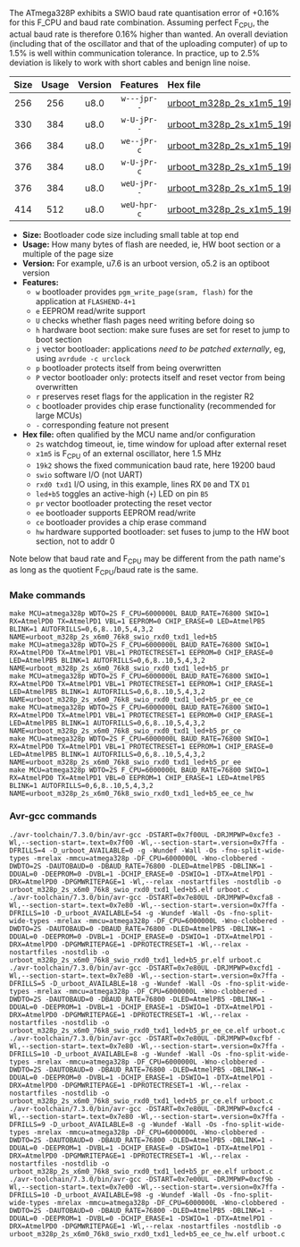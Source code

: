 The ATmega328P exhibits a SWIO baud rate quantisation error of +0.16% for this F_CPU and baud rate combination. Assuming perfect F<sub>CPU</sub>, the actual baud rate is therefore 0.16% higher than wanted. An overall deviation (including that of the oscillator and that of the uploading computer) of up to 1.5% is well within communication tolerance. In practice, up to 2.5% deviation is likely to work with short cables and benign line noise.

|Size|Usage|Version|Features|Hex file|
|:-:|:-:|:-:|:-:|:--|
|256|256|u8.0|`w---jpr--`|[urboot_m328p_2s_x1m5_19k2_swio_rxd0_txd1_led+b5.hex](https://raw.githubusercontent.com/stefanrueger/urboot.hex/main/boards/promini/atmega328p/watchdog_2_s/external_oscillator_x/%2B1m500000_hz/%2B%2B19k2_baud/uart0_rxd0_txd1/led%2Bb5/urboot_m328p_2s_x1m5_19k2_swio_rxd0_txd1_led%2Bb5.hex)|
|330|384|u8.0|`w-U-jPr--`|[urboot_m328p_2s_x1m5_19k2_swio_rxd0_txd1_led+b5_pr.hex](https://raw.githubusercontent.com/stefanrueger/urboot.hex/main/boards/promini/atmega328p/watchdog_2_s/external_oscillator_x/%2B1m500000_hz/%2B%2B19k2_baud/uart0_rxd0_txd1/led%2Bb5/urboot_m328p_2s_x1m5_19k2_swio_rxd0_txd1_led%2Bb5_pr.hex)|
|366|384|u8.0|`we--jPr-c`|[urboot_m328p_2s_x1m5_19k2_swio_rxd0_txd1_led+b5_pr_ee_ce.hex](https://raw.githubusercontent.com/stefanrueger/urboot.hex/main/boards/promini/atmega328p/watchdog_2_s/external_oscillator_x/%2B1m500000_hz/%2B%2B19k2_baud/uart0_rxd0_txd1/led%2Bb5/urboot_m328p_2s_x1m5_19k2_swio_rxd0_txd1_led%2Bb5_pr_ee_ce.hex)|
|376|384|u8.0|`w-U-jPr-c`|[urboot_m328p_2s_x1m5_19k2_swio_rxd0_txd1_led+b5_pr_ce.hex](https://raw.githubusercontent.com/stefanrueger/urboot.hex/main/boards/promini/atmega328p/watchdog_2_s/external_oscillator_x/%2B1m500000_hz/%2B%2B19k2_baud/uart0_rxd0_txd1/led%2Bb5/urboot_m328p_2s_x1m5_19k2_swio_rxd0_txd1_led%2Bb5_pr_ce.hex)|
|376|384|u8.0|`weU-jPr--`|[urboot_m328p_2s_x1m5_19k2_swio_rxd0_txd1_led+b5_pr_ee.hex](https://raw.githubusercontent.com/stefanrueger/urboot.hex/main/boards/promini/atmega328p/watchdog_2_s/external_oscillator_x/%2B1m500000_hz/%2B%2B19k2_baud/uart0_rxd0_txd1/led%2Bb5/urboot_m328p_2s_x1m5_19k2_swio_rxd0_txd1_led%2Bb5_pr_ee.hex)|
|414|512|u8.0|`weU-hpr-c`|[urboot_m328p_2s_x1m5_19k2_swio_rxd0_txd1_led+b5_ee_ce_hw.hex](https://raw.githubusercontent.com/stefanrueger/urboot.hex/main/boards/promini/atmega328p/watchdog_2_s/external_oscillator_x/%2B1m500000_hz/%2B%2B19k2_baud/uart0_rxd0_txd1/led%2Bb5/urboot_m328p_2s_x1m5_19k2_swio_rxd0_txd1_led%2Bb5_ee_ce_hw.hex)|

- **Size:** Bootloader code size including small table at top end
- **Usage:** How many bytes of flash are needed, ie, HW boot section or a multiple of the page size
- **Version:** For example, u7.6 is an urboot version, o5.2 is an optiboot version
- **Features:**
  + `w` bootloader provides `pgm_write_page(sram, flash)` for the application at `FLASHEND-4+1`
  + `e` EEPROM read/write support
  + `U` checks whether flash pages need writing before doing so
  + `h` hardware boot section: make sure fuses are set for reset to jump to boot section
  + `j` vector bootloader: applications *need to be patched externally*, eg, using `avrdude -c urclock`
  + `p` bootloader protects itself from being overwritten
  + `P` vector bootloader only: protects itself and reset vector from being overwritten
  + `r` preserves reset flags for the application in the register R2
  + `c` bootloader provides chip erase functionality (recommended for large MCUs)
  + `-` corresponding feature not present
- **Hex file:** often qualified by the MCU name and/or configuration
  + `2s` watchdog timeout, ie, time window for upload after external reset
  + `x1m5` is F<sub>CPU</sub> of an external oscillator, here 1.5 MHz
  + `19k2` shows the fixed communication baud rate, here 19200 baud
  + `swio` software I/O (not UART)
  + `rxd0 txd1` I/O using, in this example, lines RX `D0` and TX `D1`
  + `led+b5` toggles an active-high (`+`) LED on pin `B5`
  + `pr` vector bootloader protecting the reset vector
  + `ee` bootloader supports EEPROM read/write
  + `ce` bootloader provides a chip erase command
  + `hw` hardware supported bootloader: set fuses to jump to the HW boot section, not to addr 0


Note below that baud rate and F<sub>CPU</sub> may be different from the path name's as long as the quotient F<sub>CPU</sub>/baud rate is the same.

### Make commands
```
make MCU=atmega328p WDTO=2S F_CPU=6000000L BAUD_RATE=76800 SWIO=1 RX=AtmelPD0 TX=AtmelPD1 VBL=1 EEPROM=0 CHIP_ERASE=0 LED=AtmelPB5 BLINK=1 AUTOFRILLS=0,6,8..10,5,4,3,2 NAME=urboot_m328p_2s_x6m0_76k8_swio_rxd0_txd1_led+b5
make MCU=atmega328p WDTO=2S F_CPU=6000000L BAUD_RATE=76800 SWIO=1 RX=AtmelPD0 TX=AtmelPD1 VBL=1 PROTECTRESET=1 EEPROM=0 CHIP_ERASE=0 LED=AtmelPB5 BLINK=1 AUTOFRILLS=0,6,8..10,5,4,3,2 NAME=urboot_m328p_2s_x6m0_76k8_swio_rxd0_txd1_led+b5_pr
make MCU=atmega328p WDTO=2S F_CPU=6000000L BAUD_RATE=76800 SWIO=1 RX=AtmelPD0 TX=AtmelPD1 VBL=1 PROTECTRESET=1 EEPROM=1 CHIP_ERASE=1 LED=AtmelPB5 BLINK=1 AUTOFRILLS=0,6,8..10,5,4,3,2 NAME=urboot_m328p_2s_x6m0_76k8_swio_rxd0_txd1_led+b5_pr_ee_ce
make MCU=atmega328p WDTO=2S F_CPU=6000000L BAUD_RATE=76800 SWIO=1 RX=AtmelPD0 TX=AtmelPD1 VBL=1 PROTECTRESET=1 EEPROM=0 CHIP_ERASE=1 LED=AtmelPB5 BLINK=1 AUTOFRILLS=0,6,8..10,5,4,3,2 NAME=urboot_m328p_2s_x6m0_76k8_swio_rxd0_txd1_led+b5_pr_ce
make MCU=atmega328p WDTO=2S F_CPU=6000000L BAUD_RATE=76800 SWIO=1 RX=AtmelPD0 TX=AtmelPD1 VBL=1 PROTECTRESET=1 EEPROM=1 CHIP_ERASE=0 LED=AtmelPB5 BLINK=1 AUTOFRILLS=0,6,8..10,5,4,3,2 NAME=urboot_m328p_2s_x6m0_76k8_swio_rxd0_txd1_led+b5_pr_ee
make MCU=atmega328p WDTO=2S F_CPU=6000000L BAUD_RATE=76800 SWIO=1 RX=AtmelPD0 TX=AtmelPD1 VBL=0 EEPROM=1 CHIP_ERASE=1 LED=AtmelPB5 BLINK=1 AUTOFRILLS=0,6,8..10,5,4,3,2 NAME=urboot_m328p_2s_x6m0_76k8_swio_rxd0_txd1_led+b5_ee_ce_hw
```

### Avr-gcc commands
```
./avr-toolchain/7.3.0/bin/avr-gcc -DSTART=0x7f00UL -DRJMPWP=0xcfe3 -Wl,--section-start=.text=0x7f00 -Wl,--section-start=.version=0x7ffa -DFRILLS=4 -D_urboot_AVAILABLE=0 -g -Wundef -Wall -Os -fno-split-wide-types -mrelax -mmcu=atmega328p -DF_CPU=6000000L -Wno-clobbered -DWDTO=2S -DAUTOBAUD=0 -DBAUD_RATE=76800 -DLED=AtmelPB5 -DBLINK=1 -DDUAL=0 -DEEPROM=0 -DVBL=1 -DCHIP_ERASE=0 -DSWIO=1 -DTX=AtmelPD1 -DRX=AtmelPD0 -DPGMWRITEPAGE=1 -Wl,--relax -nostartfiles -nostdlib -o urboot_m328p_2s_x6m0_76k8_swio_rxd0_txd1_led+b5.elf urboot.c
./avr-toolchain/7.3.0/bin/avr-gcc -DSTART=0x7e80UL -DRJMPWP=0xcfa8 -Wl,--section-start=.text=0x7e80 -Wl,--section-start=.version=0x7ffa -DFRILLS=10 -D_urboot_AVAILABLE=54 -g -Wundef -Wall -Os -fno-split-wide-types -mrelax -mmcu=atmega328p -DF_CPU=6000000L -Wno-clobbered -DWDTO=2S -DAUTOBAUD=0 -DBAUD_RATE=76800 -DLED=AtmelPB5 -DBLINK=1 -DDUAL=0 -DEEPROM=0 -DVBL=1 -DCHIP_ERASE=0 -DSWIO=1 -DTX=AtmelPD1 -DRX=AtmelPD0 -DPGMWRITEPAGE=1 -DPROTECTRESET=1 -Wl,--relax -nostartfiles -nostdlib -o urboot_m328p_2s_x6m0_76k8_swio_rxd0_txd1_led+b5_pr.elf urboot.c
./avr-toolchain/7.3.0/bin/avr-gcc -DSTART=0x7e80UL -DRJMPWP=0xcfd1 -Wl,--section-start=.text=0x7e80 -Wl,--section-start=.version=0x7ffa -DFRILLS=5 -D_urboot_AVAILABLE=18 -g -Wundef -Wall -Os -fno-split-wide-types -mrelax -mmcu=atmega328p -DF_CPU=6000000L -Wno-clobbered -DWDTO=2S -DAUTOBAUD=0 -DBAUD_RATE=76800 -DLED=AtmelPB5 -DBLINK=1 -DDUAL=0 -DEEPROM=1 -DVBL=1 -DCHIP_ERASE=1 -DSWIO=1 -DTX=AtmelPD1 -DRX=AtmelPD0 -DPGMWRITEPAGE=1 -DPROTECTRESET=1 -Wl,--relax -nostartfiles -nostdlib -o urboot_m328p_2s_x6m0_76k8_swio_rxd0_txd1_led+b5_pr_ee_ce.elf urboot.c
./avr-toolchain/7.3.0/bin/avr-gcc -DSTART=0x7e80UL -DRJMPWP=0xcfbf -Wl,--section-start=.text=0x7e80 -Wl,--section-start=.version=0x7ffa -DFRILLS=10 -D_urboot_AVAILABLE=8 -g -Wundef -Wall -Os -fno-split-wide-types -mrelax -mmcu=atmega328p -DF_CPU=6000000L -Wno-clobbered -DWDTO=2S -DAUTOBAUD=0 -DBAUD_RATE=76800 -DLED=AtmelPB5 -DBLINK=1 -DDUAL=0 -DEEPROM=0 -DVBL=1 -DCHIP_ERASE=1 -DSWIO=1 -DTX=AtmelPD1 -DRX=AtmelPD0 -DPGMWRITEPAGE=1 -DPROTECTRESET=1 -Wl,--relax -nostartfiles -nostdlib -o urboot_m328p_2s_x6m0_76k8_swio_rxd0_txd1_led+b5_pr_ce.elf urboot.c
./avr-toolchain/7.3.0/bin/avr-gcc -DSTART=0x7e80UL -DRJMPWP=0xcfc4 -Wl,--section-start=.text=0x7e80 -Wl,--section-start=.version=0x7ffa -DFRILLS=9 -D_urboot_AVAILABLE=8 -g -Wundef -Wall -Os -fno-split-wide-types -mrelax -mmcu=atmega328p -DF_CPU=6000000L -Wno-clobbered -DWDTO=2S -DAUTOBAUD=0 -DBAUD_RATE=76800 -DLED=AtmelPB5 -DBLINK=1 -DDUAL=0 -DEEPROM=1 -DVBL=1 -DCHIP_ERASE=0 -DSWIO=1 -DTX=AtmelPD1 -DRX=AtmelPD0 -DPGMWRITEPAGE=1 -DPROTECTRESET=1 -Wl,--relax -nostartfiles -nostdlib -o urboot_m328p_2s_x6m0_76k8_swio_rxd0_txd1_led+b5_pr_ee.elf urboot.c
./avr-toolchain/7.3.0/bin/avr-gcc -DSTART=0x7e00UL -DRJMPWP=0xcf9b -Wl,--section-start=.text=0x7e00 -Wl,--section-start=.version=0x7ffa -DFRILLS=10 -D_urboot_AVAILABLE=98 -g -Wundef -Wall -Os -fno-split-wide-types -mrelax -mmcu=atmega328p -DF_CPU=6000000L -Wno-clobbered -DWDTO=2S -DAUTOBAUD=0 -DBAUD_RATE=76800 -DLED=AtmelPB5 -DBLINK=1 -DDUAL=0 -DEEPROM=1 -DVBL=0 -DCHIP_ERASE=1 -DSWIO=1 -DTX=AtmelPD1 -DRX=AtmelPD0 -DPGMWRITEPAGE=1 -Wl,--relax -nostartfiles -nostdlib -o urboot_m328p_2s_x6m0_76k8_swio_rxd0_txd1_led+b5_ee_ce_hw.elf urboot.c
```

